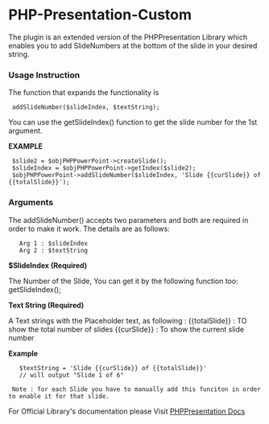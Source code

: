 # PHP-Presentation-Custom

The plugin is an extended version of the PHPPresentation Library which enables you to add SlideNumbers at the bottom of the slide in your desired string.

### Usage Instruction
The function that expands the functionality is 

     addSlideNumber($slideIndex, $textString);

You can use the getSlideIndex() function to get the slide number for the 1st argument.

**EXAMPLE** 

     $slide2 = $objPHPPowerPoint->createSlide();
     $slideIndex = $objPHPPowerPoint->getIndex($slide2);
     $objPHPPowerPoint->addSlideNumber($slideIndex, 'Slide {{curSlide}} of {{totalSlide}}');

### Arguments
The addSlideNumber() accepts two parameters and both are required in order to make it work. The details are as follows: 

       Arg 1 : $slideIndex 
       Arg 2 : $textString

**$SlideIndex (Required)**

The Number of the Slide, You can get it by the following function too:
     getSlideIndex();

**Text String (Required)**

A Text strings with the Placeholder text, as following :
     {{totalSlide}} : TO show the total number of slides
     {{curSlide}}  : To show the current slide number

**Example**

       $textString = 'Slide {{curSlide}} of {{totalSlide}}'
       // will output "Slide 1 of 6"

     Note : for each Slide you have to manually add this funciton in order to enable it for that slide.

For Official Library's documentation please Visit [PHPPresentation Docs](https://github.com/PHPOffice/PHPPresentation)
